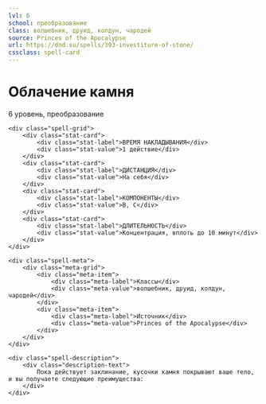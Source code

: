 ```yaml
---
lvl: 6
school: преобразование
class: волшебник, друид, колдун, чародей
source: Princes of the Apocalypse
url: https://dnd.su/spells/393-investiture-of-stone/
cssclass: spell-card
---
```


<div class="spell-container">
    <div class="spell-header">
        <h1 class="spell-name">Облачение камня</h1>
        <div class="spell-level">6 уровень, преобразование</div>
    </div>
    
    <div class="spell-grid">
        <div class="stat-card">
            <div class="stat-label">ВРЕМЯ НАКЛАДЫВАНИЯ</div>
            <div class="stat-value">1 действие</div>
        </div>
        <div class="stat-card">
            <div class="stat-label">ДИСТАНЦИЯ</div>
            <div class="stat-value">На себя</div>
        </div>
        <div class="stat-card">
            <div class="stat-label">КОМПОНЕНТЫ</div>
            <div class="stat-value">В, С</div>
        </div>
        <div class="stat-card">
            <div class="stat-label">ДЛИТЕЛЬНОСТЬ</div>
            <div class="stat-value">Концентрация, вплоть до 10 минут</div>
        </div>
    </div>
    
    <div class="spell-meta">
        <div class="meta-grid">
            <div class="meta-item">
                <div class="meta-label">Классы</div>
                <div class="meta-value">волшебник, друид, колдун, чародей</div>
            </div>
            <div class="meta-item">
                <div class="meta-label">Источник</div>
                <div class="meta-value">Princes of the Apocalypse</div>
            </div>
        </div>
    </div>
    
    <div class="spell-description">
        <div class="description-text">
            Пока действует заклинание, кусочки камня покрывают ваше тело, и вы получаете следующие преимущества:
        </div>
    </div>
</div>